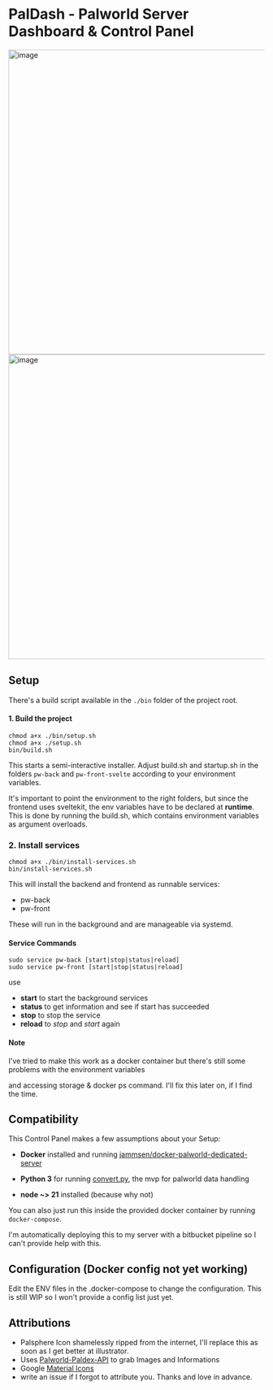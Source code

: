 
# PalDash - Palworld Server Dashboard & Control Panel
<img width="600" alt="image" src="https://github.com/rbarisic-lme/pal-dash/assets/54026388/6acaa932-f551-4c55-8075-65807b4f1e44">
<img width="600" alt="image" src="https://github.com/rbarisic-lme/pal-dash/assets/54026388/840bebad-9b96-4706-ac19-02654f67355e">

## Setup

There's a build script available in the `./bin` folder of the project root.

#### 1. Build the project
```
chmod a+x ./bin/setup.sh
chmod a+x ./setup.sh
bin/build.sh
```

This starts a semi-interactive installer.
Adjust build.sh and startup.sh in the folders `pw-back` and `pw-front-svelte` according to your environment variables.

It's important to point the environment to the right folders, but since the frontend uses sveltekit, the env variables have to be declared at __runtime__. This is done by running the build.sh, which contains environment variables as argument overloads.

### 2. Install services
```
chmod a+x ./bin/install-services.sh
bin/install-services.sh
```
This will install the backend and frontend as runnable services:
- pw-back
- pw-front

These will run in the background and are manageable via systemd.
#### Service Commands
```
sudo service pw-back [start|stop|status|reload]
sudo service pw-front [start|stop|status|reload]
```
use
- __start__ to start the background services
-  __status__ to get information and see if start has succeeded
-  __stop__ to stop the service
- __reload__ to _stop_ and _start_ again
#### Note

I've tried to make this work as a docker container but there's still some problems with the environment variables

and accessing storage & docker ps command. I'll fix this later on, if I find the time.

## Compatibility

This Control Panel makes a few assumptions about your Setup:

- **Docker** installed and running [jammsen/docker-palworld-dedicated-server](https://github.com/jammsen/docker-palworld-dedicated-server)

- **Python 3** for running [convert.py](https://github.com/cheahjs/palworld-save-tools/), the mvp for palworld data handling

- **node ~> 21** installed (because why not)

You can also just run this inside the provided docker container by running `docker-compose`.

I'm automatically deploying this to my server with a bitbucket pipeline so I can't provide help with this.

## Configuration (Docker config not yet working)

Edit the ENV files in the .docker-compose to change the configuration. This is still WIP so I won't provide a config list just yet.  

## Attributions

- Palsphere Icon shamelessly ripped from the internet, I'll replace this as soon as I get better at illustrator.
- Uses [Palworld-Paldex-API](https://github.com/mlg404/palworld-paldex-api) to grab Images and Informations
- Google [Material Icons](https://fonts.google.com/icons)
- write an issue if I forgot to attribute you. Thanks and love in advance.
